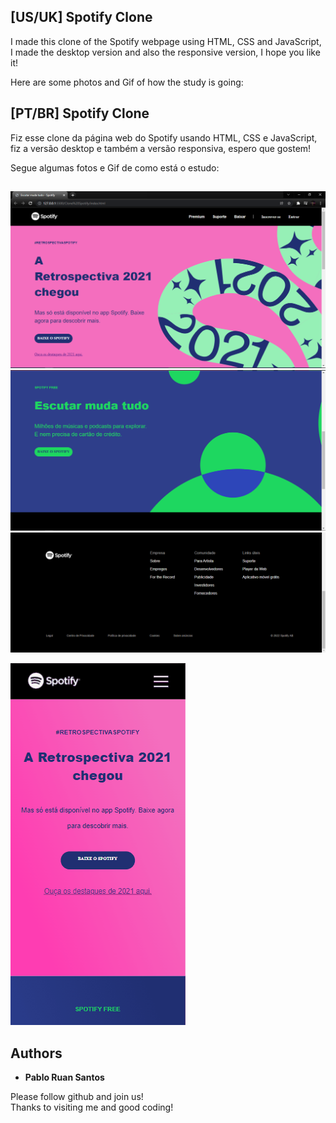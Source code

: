 ## [US/UK] Spotify Clone 

I made this clone of the Spotify webpage using HTML, CSS and JavaScript, I made the desktop version and also the responsive version, I hope you like it!<br>

Here are some photos and Gif of how the study is going:<br>

## [PT/BR] Spotify Clone

Fiz esse clone da página web do Spotify usando HTML, CSS e JavaScript, fiz a versão desktop e também a versão responsiva, espero que gostem!<br>

Segue algumas fotos e Gif de como está o estudo:<br>
##

![Spotify](https://github.com/PabloRuanP/Spotify-Clone/blob/main/picture/home-1.png)
![Spotify](https://github.com/PabloRuanP/Spotify-Clone/blob/main/picture/home-2.png)
![Spotify](https://github.com/PabloRuanP/Spotify-Clone/blob/main/picture/home-3.png)<br>

![Clone-Spotify-HTML_-CSS-e-JavaScript_Trim](https://github.com/PabloRuanP/Spotify-Clone/blob/main/picture/demo.gif)<br>

## Authors

* **Pablo Ruan Santos** 

Please follow github and join us!<br>
Thanks to visiting me and good coding!
